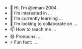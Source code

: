 - 👋 Hi, I’m @eman-2004
- 👀 I’m interested in ...
- 🌱 I’m currently learning ...
- 💞️ I’m looking to collaborate on ...
- 📫 How to reach me ...
- 😄 Pronouns: ...
- ⚡ Fun fact: ...

<!---
Eman-M-Elmahask/Eman-M-Elmahask is a ✨ special ✨ repository because its `README.md` (this file) appears on your GitHub profile.
You can click the Preview link to take a look at your changes.
--->
